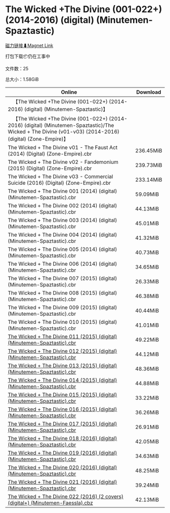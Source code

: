 # The Wicked +The Divine (001-022+) (2014-2016) (digital) (Minutemen-Spaztastic)

[磁力链接⬇Magnet Link](magnet:?xt=urn:btih:ff99d54b9852b9b9ff1b7f5539dc26c5c66640cb&dn=The%20Wicked%20%2BThe%20Divine%20%28001-022%2B%29%20%282014-2016%29%20%28digital%29%20%28Minutemen-Spaztastic%29)

打包下载📦仍在工事中

文件数：25

总大小：1.58GiB

Online | Download
--- | ---
&emsp;【The Wicked +The Divine (001-022+) (2014-2016) (digital) (Minutemen-Spaztastic)】 | 
&emsp;【The Wicked +The Divine (001-022+) (2014-2016) (digital) (Minutemen-Spaztastic)/The Wicked + The Divine (v01-v03) (2014-2016) (digital) (Zone-Empire)】 | 
The Wicked + The Divine v01 - The Faust Act (2014) (Digital) (Zone-Empire).cbr | 236.45MiB
The Wicked + The Divine v02 - Fandemonium (2015) (Digital) (Zone-Empire).cbr | 239.73MiB
The Wicked + The Divine v03 - Commercial Suicide (2016) (Digital) (Zone-Empire).cbr | 233.14MiB
The Wicked + The Divine 001 (2014) (digital) (Minutemen-Spaztastic).cbr | 59.09MiB
The Wicked + The Divine 002 (2014) (digital) (Minutemen-Spaztastic).cbr | 44.13MiB
The Wicked + The Divine 003 (2014) (digital) (Minutemen-Spaztastic).cbr | 45.01MiB
The Wicked + The Divine 004 (2014) (digital) (Minutemen-Spaztastic).cbr | 41.32MiB
The Wicked + The Divine 005 (2014) (digital) (Minutemen-Spaztastic).cbr | 40.73MiB
The Wicked + The Divine 006 (2014) (digital) (Minutemen-Spaztastic).cbr | 34.65MiB
The Wicked + The Divine 007 (2015) (digital) (Minutemen-Spaztastic).cbr | 26.33MiB
The Wicked + The Divine 008 (2015) (digital) (Minutemen-Spaztastic).cbr | 46.38MiB
The Wicked + The Divine 009 (2015) (digital) (Minutemen-Spaztastic).cbr | 40.44MiB
The Wicked + The Divine 010 (2015) (digital) (Minutemen-Spaztastic).cbr | 41.01MiB
[The Wicked + The Divine 011 (2015) (digital) (Minutemen-Spaztastic).cbr](https://github.com/alicewish/markdown/blob/master/comic/Wicked-Divine-011-2015-digital-Minutemen-Spaztastic-cbr.md) | 49.22MiB
[The Wicked + The Divine 012 (2015) (digital) (Minutemen-Spaztastic).cbr](https://github.com/alicewish/markdown/blob/master/comic/Wicked-Divine-012-2015-digital-Minutemen-Spaztastic-cbr.md) | 44.12MiB
[The Wicked + The Divine 013 (2015) (digital) (Minutemen-Spaztastic).cbr](https://github.com/alicewish/markdown/blob/master/comic/Wicked-Divine-013-2015-digital-Minutemen-Spaztastic-cbr.md) | 48.36MiB
[The Wicked + The Divine 014 (2015) (digital) (Minutemen-Spaztastic).cbr](https://github.com/alicewish/markdown/blob/master/comic/Wicked-Divine-014-2015-digital-Minutemen-Spaztastic-cbr.md) | 44.88MiB
[The Wicked + The Divine 015 (2015) (digital) (Minutemen-Spaztastic).cbr](https://github.com/alicewish/markdown/blob/master/comic/Wicked-Divine-015-2015-digital-Minutemen-Spaztastic-cbr.md) | 33.22MiB
[The Wicked + The Divine 016 (2015) (digital) (Minutemen-Spaztastic).cbr](https://github.com/alicewish/markdown/blob/master/comic/Wicked-Divine-016-2015-digital-Minutemen-Spaztastic-cbr.md) | 36.26MiB
[The Wicked + The Divine 017 (2015) (digital) (Minutemen-Spaztastic).cbr](https://github.com/alicewish/markdown/blob/master/comic/Wicked-Divine-017-2015-digital-Minutemen-Spaztastic-cbr.md) | 26.91MiB
[The Wicked + The Divine 018 (2016) (digital) (Minutemen-Spaztastic).cbr](https://github.com/alicewish/markdown/blob/master/comic/Wicked-Divine-018-2016-digital-Minutemen-Spaztastic-cbr.md) | 42.05MiB
[The Wicked + The Divine 019 (2016) (digital) (Minutemen-Spaztastic).cbr](https://github.com/alicewish/markdown/blob/master/comic/Wicked-Divine-019-2016-digital-Minutemen-Spaztastic-cbr.md) | 34.63MiB
[The Wicked + The Divine 020 (2016) (digital) (Minutemen-Spaztastic).cbr](https://github.com/alicewish/markdown/blob/master/comic/Wicked-Divine-020-2016-digital-Minutemen-Spaztastic-cbr.md) | 48.25MiB
[The Wicked + The Divine 021 (2016) (digital) (Minutemen-Spaztastic).cbr](https://github.com/alicewish/markdown/blob/master/comic/Wicked-Divine-021-2016-digital-Minutemen-Spaztastic-cbr.md) | 39.24MiB
[The Wicked + The Divine 022 (2016) (2 covers) (digital+) (Minutemen-Faessla).cbz](https://github.com/alicewish/markdown/blob/master/comic/Wicked-Divine-022-2016-2-covers-digital-Minutemen-Faessla-cbz.md) | 42.13MiB